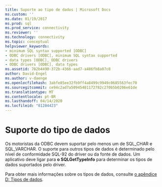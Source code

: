 ```yaml
---
title: Suporte ao tipo de dados | Microsoft Docs
ms.custom: ''
ms.date: 01/19/2017
ms.prod: sql
ms.prod_service: connectivity
ms.reviewer: ''
ms.technology: connectivity
ms.topic: conceptual
helpviewer_keywords:
- minimum SQL syntax supported [ODBC]
- ODBC drivers [ODBC], minimum SQL syntax supported
- data types [ODBC], ODBC drivers
- ODBC drivers [ODBC], data types
ms.assetid: 782b4490-372b-4366-aad7-a486fb8a07c8
author: David-Engel
ms.author: v-daenge
ms.openlocfilehash: 3abfe85ee32fb9ff4a8499c9949c0685563fec70
ms.sourcegitcommit: ce94c2ad7a50945481172782c270b5b0206e61de
ms.translationtype: MT
ms.contentlocale: pt-BR
ms.lasthandoff: 04/14/2020
ms.locfileid: "81284423"
---
```

# <a name="data-type-support"></a>Suporte do tipo de dados
Os motoristas da ODBC devem suportar pelo menos um de SQL_CHAR e SQL_VARCHAR. O suporte para outros tipos de dados é determinado pelo nível de conformidade SQL-92 do driver ou da fonte de dados. Um aplicativo deve ligar para **o SQLGetTypeInfo** para determinar os tipos de dados suportados pelo driver.  
  
 Para obter mais informações sobre os tipos de dados, consulte [o apêndice D: Tipos de dados](../../../odbc/reference/appendixes/appendix-d-data-types.md).
